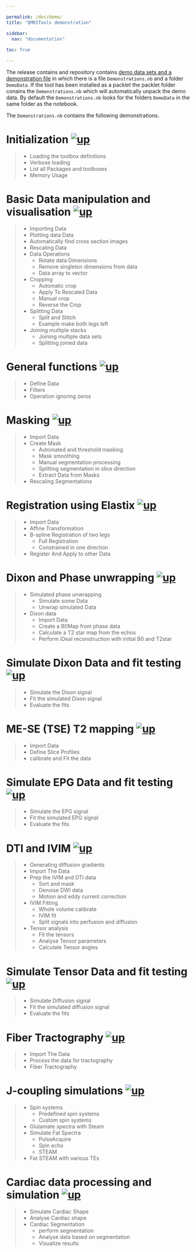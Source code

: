 ```yaml
---

permalink: /doc/demo/
title: "QMRITools demonstration"

sidebar:
  nav: "documentation"
  
toc: True

---
```


<a name="top"></a>
The release contains and repository contains [demo data sets and a demonstration file](https://github.com/mfroeling/QMRITools/tree/master/QMRITools/Resources)
in which there is a file `Demonstrations.nb` and a folder `DemoData`. 
If the tool has been installed as a packlet the packlet folder conains the `Demonstrations.nb` which will automatically unpack the demo data. By default the
`Demonstrations.nb` looks for the folders `DemoData` in the same
folder as the notebook.

The `Demonstrations.nb` contains the following demonstrations. 

# Initialization [![up](../../assets/images/arrow.png)](../demo/#top "Top of page")

> - Loading the toolbox definitions
> - Verbose loading
> - List all Packages and toolboxes
> - Memory Usage

# Basic Data manipulation and visualisation [![up](../../assets/images/arrow.png)](../demo/#top "Top of page")

> - Importing Data
> - Plotting data Data
> - Automatically find cross section images
> - Rescaling Data
> - Data Operations
>	- Rotate data Dimensions
>	- Remove singleton dimensions from data
> 	- Data array to vector
> - Cropping
> 	- Automatic crop
> 	- Apply To Rescaled Data
> 	- Manual crop
> 	- Reverse the Crop
> - Splitting Data
>  	- Split and Stitch
>  	- Example make both legs left
> - Joining multiple stacks
>	- Joining multiple data sets
>	- Splitting joined data

# General functions [![up](../../assets/images/arrow.png)](../demo/#top "Top of page")

> - Define Data
> - Filters
> - Operation ignoring zeros

# Masking [![up](../../assets/images/arrow.png)](../demo/#top "Top of page")

> - Import Data 
> - Create Mask
> 	- Automated and threshold masking
>	- Mask smoothing
> 	- Manual segmentation processing
> 	- Splitting segmentation in slice direction
> 	- Extract Data from Masks
> - Rescaling Segmentations

# Registration using Elastix [![up](../../assets/images/arrow.png)](../demo/#top "Top of page")

> - Import Data
> - Affine Transformation
> - B-spline Registration of two legs
> 	- Full Registration
> 	- Constrained in one direction
> - Register And Apply to other Data

# Dixon and Phase unwrapping [![up](../../assets/images/arrow.png)](../demo/#top "Top of page")

> - Simulated phase unwrapping
> 	- Simulate some Data
> 	- Unwrap simulated Data
> - Dixon data
> 	- Import Data
> 	- Create a B0Map from phase data
> 	- Calculate a T2 star map from the echos
> 	- Perform iDeal reconstruction with initial B0 and T2star

# Simulate Dixon Data and fit testing [![up](../../assets/images/arrow.png)](../demo/#top "Top of page")

> - Simulate the Dixon signal
> - Fit the simulated Dixon signal
> - Evaluate the fits

# ME-SE  (TSE) T2 mapping [![up](../../assets/images/arrow.png)](../demo/#top "Top of page")

> - Import Data
> - Define Slice Profiles
> - calibrate and Fit the data

# Simulate EPG Data and fit testing [![up](../../assets/images/arrow.png)](../demo/#top "Top of page")

> - Simulate the EPG signal
> - Fit the simulated EPG signal
> - Evaluate the fits

# DTI and IVIM  [![up](../../assets/images/arrow.png)](../demo/#top "Top of page")

> - Generating diffusion gradients
> - Import The Data
> - Prep the IVIM and DTI data
> 	- Sort and mask
> 	- Denoise DWI data
> 	- Motion and eddy current correction
> - IVIM Fitting
> 	- Whole volume calibrate
> 	- IVIM fit 
> 	- Split signals into perfusion and diffusion
> - Tensor analysis
> 	- Fit the tensors
> 	- Analyse Tensor parameters
> 	- Calculate Tensor angles

# Simulate Tensor Data and fit testing [![up](../../assets/images/arrow.png)](../demo/#top "Top of page")

> - Simulate Diffusion signal
> - Fit the simulated diffusion signal
> - Evaluate the fits

# Fiber Tractography [![up](../../assets/images/arrow.png)](../demo/#top "Top of page")

> - Import The Data
> - Process the data for tractography
> - Fiber Tractography

# J-coupling simulations [![up](../../assets/images/arrow.png)](../demo/#top "Top of page")

> - Spin systems
> 	- Predefined spin systems
> 	- Custom spin systems
> - Glutamate spectra with Steam
> - Simulate Fat Spectra
> 	- PulseAcquire
> 	- Spin echo
> 	- STEAM
> - Fat STEAM with various TEs

# Cardiac data processing and simulation [![up](../../assets/images/arrow.png)](../demo/#top "Top of page")

> - Simulate Cardiac Shape
> - Analyse Cardiac shape
> - Cardiac Segmentation
> 	- perform segmentation
> 	- Analyse data based on segmentation
> 	- Visualize results
